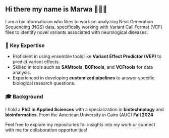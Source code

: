 ## Hi there my name is Marwa 👋🧬🔬

I am a bioinformatician who likes to work on analyzing Next Generation Sequencing (NGS) data, specifically working with Variant Call Format (VCF) files to identify novel variants associated with neurological diseases. 

### 🧬 **Key Expertise**
- Proficient in using ensemble tools like **Variant Effect Predictor (VEP)** to predict variant effects.
- Skilled in tools such as **SAMtools**, **BCFtools**, and **VCFtools** for data analysis.
- Experienced in developing **customized pipelines** to answer specific biological research questions.

### 🎓 **Background**
I hold a **PhD in Applied Sciences** with a specialization in **biotechnology** and **bioinformatics**. From the American University in Cairo (AUC) **Fall 2024**

Feel free to explore my repositories for insights into my work or connect with me for collaboration opportunities!
